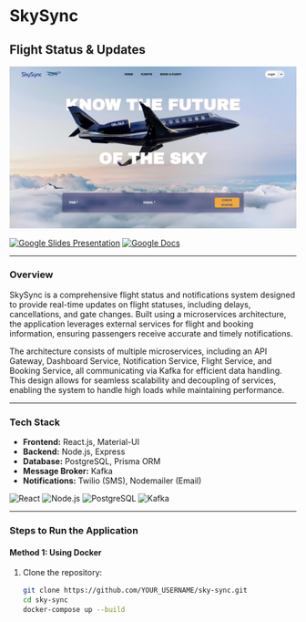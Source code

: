 # SkySync
## Flight Status & Updates

![Home Page](frontend/src/assets/homepage.png)

[![Google Slides Presentation](https://img.icons8.com/ios-filled/50/000000/google-slides.png)](YOUR_GOOGLE_SLIDES_LINK)
[![Google Docs](https://img.icons8.com/ios-filled/50/000000/google-docs.png)](YOUR_GOOGLE_DOCS_LINK)

---

### Overview
SkySync is a comprehensive flight status and notifications system designed to provide real-time updates on flight statuses, including delays, cancellations, and gate changes. Built using a microservices architecture, the application leverages external services for flight and booking information, ensuring passengers receive accurate and timely notifications.

The architecture consists of multiple microservices, including an API Gateway, Dashboard Service, Notification Service, Flight Service, and Booking Service, all communicating via Kafka for efficient data handling. This design allows for seamless scalability and decoupling of services, enabling the system to handle high loads while maintaining performance.

---

### Tech Stack
- **Frontend:** React.js, Material-UI
- **Backend:** Node.js, Express
- **Database:** PostgreSQL, Prisma ORM
- **Message Broker:** Kafka
- **Notifications:** Twilio (SMS), Nodemailer (Email)

![React](https://img.icons8.com/color/48/000000/react-native.png)
![Node.js](https://img.icons8.com/color/48/000000/nodejs.png)
![PostgreSQL](https://img.icons8.com/color/48/000000/postgreesql.png)
![Kafka](https://img.icons8.com/color/48/000000/apache-kafka.png)

---

### Steps to Run the Application

#### Method 1: Using Docker

1. Clone the repository:
   ```bash
   git clone https://github.com/YOUR_USERNAME/sky-sync.git
   cd sky-sync
   docker-compose up --build
   ```